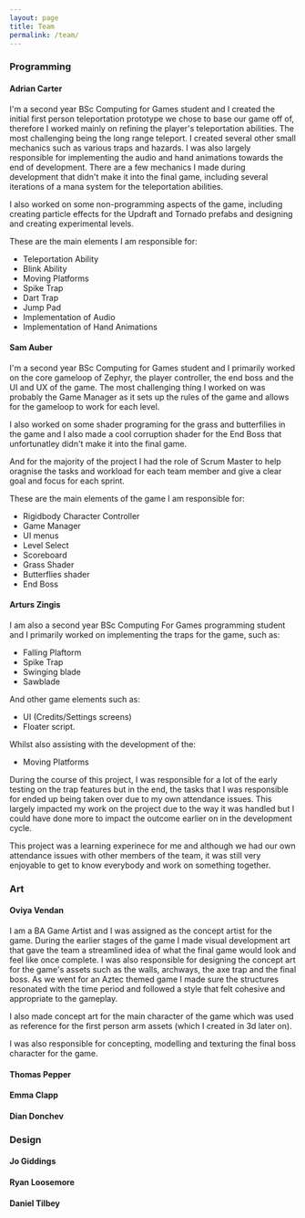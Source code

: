 ```yaml
---
layout: page
title: Team
permalink: /team/
---
```


### Programming

#### Adrian Carter

I'm a second year BSc Computing for Games student and I created the initial first person teleportation prototype we chose to base our game off of, therefore I worked mainly on refining the player's teleportation abilities. The most challenging being the long range teleport. I created several other small mechanics such as various traps and hazards. I was also largely responsible for implementing the audio and hand animations towards the end of development. There are a few mechanics I made during development that didn't make it into the final game, including several iterations of a mana system for the teleportation abilities.

I also worked on some non-programming aspects of the game, including creating particle effects for the Updraft and Tornado prefabs and designing and creating experimental levels.

These are the main elements I am responsible for:
- Teleportation Ability
- Blink Ability
- Moving Platforms
- Spike Trap
- Dart Trap
- Jump Pad
- Implementation of Audio
- Implementation of Hand Animations

#### Sam Auber

I'm a second year BSc Computing for Games student and I primarily worked on the core gameloop of Zephyr, the player controller, the end boss and the UI and UX of the game. The most challenging thing I worked on was probably the Game Manager as it sets up the rules of the game and allows for the gameloop to work for each level.

I also worked on some shader programing for the grass and butterfilies in the game and I also made a cool corruption shader for the End Boss that unfortunatley didn't make it into the final game.

And for the majority of the project I had the role of Scrum Master to help oragnise the tasks and workload for each team member and give a clear goal and focus for each sprint.

These are the main elements of the game I am responsible for:
- Rigidbody Character Controller
- Game Manager
- UI menus
- Level Select
- Scoreboard
- Grass Shader
- Butterflies shader
- End Boss


#### Arturs Zingis

I am also a second year BSc Computing For Games programming student and I primarily worked on implementing the traps for the game, such as:
- Falling Plaftorm
- Spike Trap
- Swinging blade
- Sawblade

And other game elements such as:
- UI (Credits/Settings screens)
- Floater script.

Whilst also assisting with the development of the:
- Moving Platforms

During the course of this project, I was responsible for a lot of the early testing on the trap features but in the end, the tasks that I was responsible for ended up being taken over due to my own attendance issues. This largely impacted my work on the project due to the way it was handled but I could have done more to impact the outcome earlier on in the development cycle. 

This project was a learning experinece for me and although we had our own attendance issues with other members of the team, it was still very enjoyable to get to know everybody and work on something together.


### Art

#### Oviya Vendan

I am a BA Game Artist and I was assigned as the concept artist for the game. During the earlier stages of the game I made visual development art that gave the team a streamlined idea of what the final game would look and feel like once complete.  I was also responsible for designing the concept art for the game's assets such as the walls, archways, the axe trap and the final boss. As we went for an Aztec themed game I made sure the structures resonated with the time period and followed a style that felt cohesive and appropriate to the gameplay. 

I also made concept art for the main character of the game which was used as reference for the first person arm assets (which I created in 3d later on). 

I was also responsible for concepting, modelling and texturing the final boss character for the game.

#### Thomas Pepper

#### Emma Clapp

#### Dian Donchev



### Design

#### Jo Giddings

#### Ryan Loosemore

#### Daniel Tilbey

